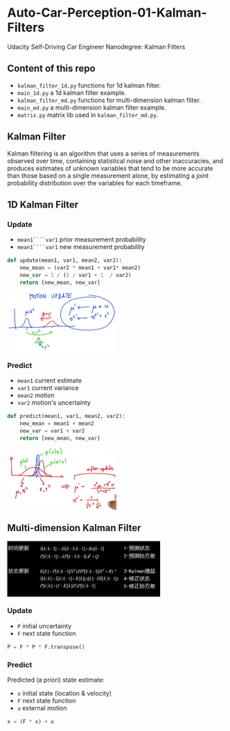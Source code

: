 # Auto-Car-Perception-01-Kalman-Filters
Udacity Self-Driving Car Engineer Nanodegree: Kalman Filters
## Content of this repo
- `kalman_filter_1d.py` functions for 1d kalman filter.
- `main_1d.py` a 1d kalman filter example.
- `kalman_filter_md.py` functions for multi-dimension kalman filter.
- `main_md.py` a multi-dimension kalman filter example.
- `matrix.py` matrix lib used in `kalman_filter_md.py`.

## Kalman Filter
Kalman filtering is an algorithm that uses a series of measurements observed over time, containing statistical noise and other inaccuracies, and produces estimates of unknown variables that tend to be more accurate than those based on a single measurement alone, by estimating a joint probability distribution over the variables for each timeframe.

## 1D Kalman Filter

### Update

- ``mean1````var1`` prior measurement probability
- ``mean1````var1`` new measurement probability
```python
def update(mean1, var1, mean2, var2):
    new_mean = (var2 * mean1 + var1* mean2)
    new_var = 1 / (1 / var1 + 1  / var2)
    return [new_mean, new_var]
```
<img src="https://github.com/ChenBohan/Auto-Car-Perception-01-Kalman-Filters/blob/master/readme_img/gaussian_motion.png" width = "50%" height = "50%" div align=center />

### Predict

- ``mean1`` current estimate
- ``var1`` current variance
- ``mean2`` motion
- ``var2`` motion's uncertainty

```python
def predict(mean1, var1, mean2, var2):
    new_mean = mean1 + mean2
    new_var = var1 + var2
    return [new_mean, new_var]
```
<img src="https://github.com/ChenBohan/Auto-Car-Perception-01-Kalman-Filters/blob/master/readme_img/measurement_update.png" width = "50%" height = "50%" div align=center />

## Multi-dimension Kalman Filter
<img src="https://github.com/ChenBohan/Auto-Car-Perception-01-Kalman-Filters/blob/master/readme_img/formula.jpg" width = "70%" height = "70%" div align=center />

### Update

- ``P`` initial uncertainty
- ``F`` next state function

```python
P = F * P * F.transpose()
```

### Predict
Predicted (a priori) state estimate:
- ``x`` initial state (location & velocity)
- ``F`` next state function
- ``u`` external motion

```python
x = (F * x) + u
```

